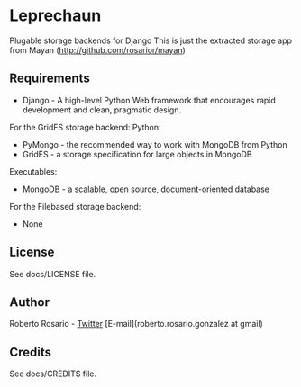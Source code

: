 Leprechaun
==========

Plugable storage backends for Django
This is just the extracted storage app from Mayan (http://github.com/rosarior/mayan)


Requirements
------------

* Django - A high-level Python Web framework that encourages rapid development and clean, pragmatic design.

For the GridFS storage backend:
Python:

* PyMongo - the recommended way to work with MongoDB from Python
* GridFS - a storage specification for large objects in MongoDB

Executables:

* MongoDB - a scalable, open source, document-oriented database

For the Filebased storage backend:
* None

License
-------
See docs/LICENSE file.


Author
------

Roberto Rosario - [Twitter](http://twitter.com/#siloraptor) [E-mail](roberto.rosario.gonzalez at gmail)


Credits
-------
See docs/CREDITS file.

